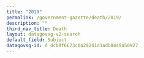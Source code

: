 ```yaml
---
title: "2019"
permalink: /government-gazette/death/2019/
description: ""
third_nav_title: Death
layout: datagovsg-v2-search
default_field: Subject
datagovsg-id: d_dcb8f6673c0a29241d1adb8449a50927
---
```

